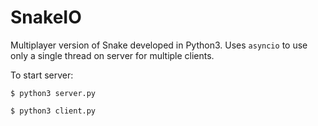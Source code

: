 # SnakeIO

Multiplayer version of Snake developed in Python3. Uses
`asyncio` to use only a single thread on server for multiple clients.

To start server:


`$ python3 server.py`

`$ python3 client.py`

